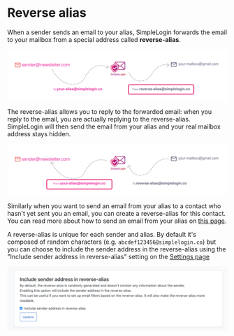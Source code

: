 # Reverse alias

When a sender sends an email to your alias, SimpleLogin forwards the email to your mailbox from a special address called **reverse-alias**. 

![](forwarding.svg)

The reverse-alias allows you to reply to the forwarded email: when you reply to the email, you are actually replying to the reverse-alias. SimpleLogin will then send the email from your alias and your real mailbox address stays hidden.

![](reply.svg)

Similarly when you want to send an email from your alias to a contact who hasn't yet sent you an email, you can create a reverse-alias for this contact. You can read more about how to send an email from your alias on [this page](send-email.md).

A reverse-alias is unique for each sender and alias. By default it's composed of random characters (e.g. `abcdef123456@simplelogin.co`) but you can choose to include the sender address in the reverse-alias using the "Include sender address in reverse-alias" setting on the [Settings page](https://app.simplelogin.io/dashboard/setting)

![](include-sender-reverse-alias.png)
